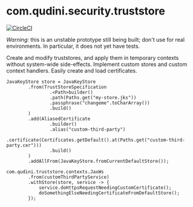 # com.qudini.security.truststore

[![CircleCI](https://circleci.com/gh/qudini/qudini-truststore.svg?style=svg)](https://circleci.com/gh/qudini/qudini-truststore)

*Warning:* this is an unstable prototype still being built; don't use for real environments. In particular, it does
not yet have tests.

Create and modify truststores, and apply them in temporary contexts without system-wide side-effects. Implement custom
stores and custom context handlers. Easily create and load certificates.

```
JavaKeyStore store = JavaKeyStore
        .from(TrustStoreSpecification
                .<Path>builder()
                .path(Paths.get("my-store.jks"))
                .passphrase("changeme".toCharArray())
                .build()
        )
        .add(AliasedCertificate
                .builder()
                .alias("custom-third-party")
                .certificate(Certificates.getDefault().at(Paths.get("custom-third-party.cer")))
                .build()
        )
        .addAllFrom(JavaKeyStore.fromCurrentDefaultStore());

com.qudini.truststore.contexts.JaxWs
        .from(customThirdPartyService)
        .withStore(store, service -> {
            service.doHttpsRequestNeedingCustomCertificate();
            doSomethingElseNeedingCertificateFromDefaultStore();
        });
```